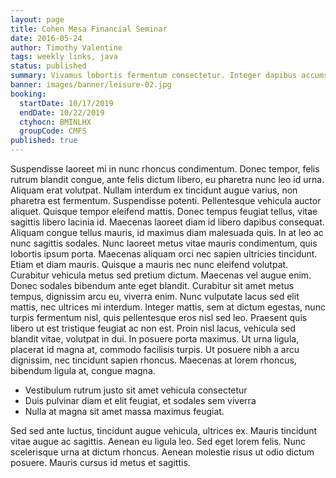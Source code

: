 ```yaml
---
layout: page
title: Cohen Mesa Financial Seminar
date: 2016-05-24
author: Timothy Valentine
tags: weekly links, java
status: published
summary: Vivamus lobortis fermentum consectetur. Integer dapibus accumsan.
banner: images/banner/leisure-02.jpg
booking:
  startDate: 10/17/2019
  endDate: 10/22/2019
  ctyhocn: BMINLHX
  groupCode: CMFS
published: true
---
```

Suspendisse laoreet mi in nunc rhoncus condimentum. Donec tempor, felis rutrum blandit congue, ante felis dictum libero, eu pharetra nunc leo id urna. Aliquam erat volutpat. Nullam interdum ex tincidunt augue varius, non pharetra est fermentum. Suspendisse potenti. Pellentesque vehicula auctor aliquet. Quisque tempor eleifend mattis. Donec tempus feugiat tellus, vitae sagittis libero lacinia id. Maecenas laoreet diam id libero dapibus consequat. Aliquam congue tellus mauris, id maximus diam malesuada quis. In at leo ac nunc sagittis sodales. Nunc laoreet metus vitae mauris condimentum, quis lobortis ipsum porta. Maecenas aliquam orci nec sapien ultricies tincidunt. Etiam et diam mauris. Quisque a mauris nec nunc eleifend volutpat. Curabitur vehicula metus sed pretium dictum.
Maecenas vel augue enim. Donec sodales bibendum ante eget blandit. Curabitur sit amet metus tempus, dignissim arcu eu, viverra enim. Nunc vulputate lacus sed elit mattis, nec ultrices mi interdum. Integer mattis, sem at dictum egestas, nunc turpis fermentum nisl, quis pellentesque eros nisl sed leo. Praesent quis libero ut est tristique feugiat ac non est. Proin nisl lacus, vehicula sed blandit vitae, volutpat in dui. In posuere porta maximus. Ut urna ligula, placerat id magna at, commodo facilisis turpis. Ut posuere nibh a arcu dignissim, nec tincidunt sapien rhoncus. Maecenas at lorem rhoncus, bibendum ligula at, congue magna.

* Vestibulum rutrum justo sit amet vehicula consectetur
* Duis pulvinar diam et elit feugiat, et sodales sem viverra
* Nulla at magna sit amet massa maximus feugiat.

Sed sed ante luctus, tincidunt augue vehicula, ultrices ex. Mauris tincidunt vitae augue ac sagittis. Aenean eu ligula leo. Sed eget lorem felis. Nunc scelerisque urna at dictum rhoncus. Aenean molestie risus ut odio dictum posuere. Mauris cursus id metus et sagittis.
